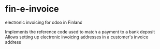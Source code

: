 # fin-e-invoice
electronic invoicing for odoo in Finland

Implements the reference code used to match a payment to a bank deposit
Allows setting up electronic invoicing addresses in a customer's invoice address
